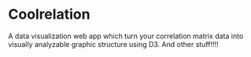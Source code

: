 # Coolrelation

A data visualization web app which turn your correlation matrix data into visually analyzable graphic structure using D3. And other stuff!!!!